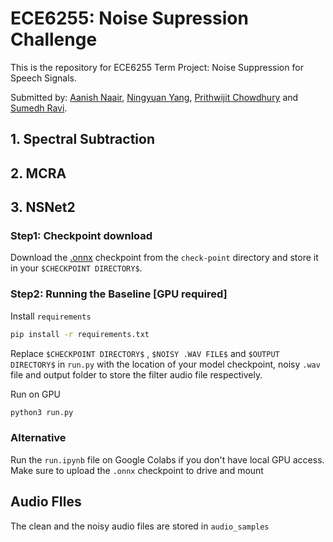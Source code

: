 # ECE6255: Noise Supression Challenge

This is the repository for ECE6255 Term Project: Noise Suppression for Speech Signals.

Submitted by: [Aanish Naair](anair319@gatech.edu), [Ningyuan Yang](nyang65@gatech.edu), [Prithwijit Chowdhury](pchowdhury6@gatech.edu) and [Sumedh Ravi](sravi71@gatech.edu).

## 1. Spectral Subtraction 

## 2. MCRA

## 3. NSNet2

### Step1: Checkpoint download

Download the [.onnx](check-point/nsnet2-20ms-baseline.onnx) checkpoint from the ```check-point``` directory and store it in your ```$CHECKPOINT DIRECTORY$```.

### Step2: Running the Baseline [GPU required]

Install ```requirements```

```sh
pip install -r requirements.txt
```
Replace ```$CHECKPOINT DIRECTORY$``` , ```$NOISY .WAV FILE$``` and ```$OUTPUT DIRECTORY$``` in ```run.py``` with the location of your model checkpoint, noisy ```.wav``` file and output folder to store the filter audio file respectively.

Run on GPU

```sh
python3 run.py
```

### Alternative 

Run the ``` run.ipynb ``` file on Google Colabs if you don't have local GPU access. Make sure to upload the ```.onnx``` checkpoint to drive and mount

## Audio FIles

The clean and the noisy audio files are stored in ```audio_samples``` 

